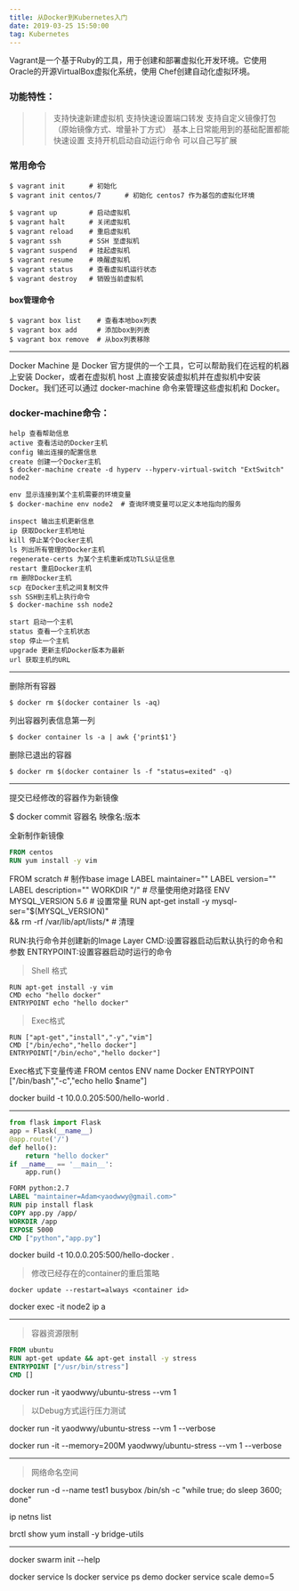 ```yaml
---
title: 从Docker到Kubernetes入门
date: 2019-03-25 15:50:00
tag: Kubernetes
---
```


Vagrant是一个基于Ruby的工具，用于创建和部署虚拟化开发环境。它使用Oracle的开源VirtualBox虚拟化系统，使用 Chef创建自动化虚拟环境。

### 功能特性：
 
 >>支持快速新建虚拟机
 支持快速设置端口转发
 支持自定义镜像打包（原始镜像方式、增量补丁方式）
 基本上日常能用到的基础配置都能快速设置
 支持开机启动自动运行命令
 可以自己写扩展
 
### 常用命令

    $ vagrant init      # 初始化
    $ vagrant init centos/7      # 初始化 centos7 作为基包的虚拟化环境
    
    $ vagrant up        # 启动虚拟机
    $ vagrant halt      # 关闭虚拟机
    $ vagrant reload    # 重启虚拟机
    $ vagrant ssh       # SSH 至虚拟机
    $ vagrant suspend   # 挂起虚拟机
    $ vagrant resume    # 唤醒虚拟机
    $ vagrant status    # 查看虚拟机运行状态
    $ vagrant destroy   # 销毁当前虚拟机

#### box管理命令

    $ vagrant box list    # 查看本地box列表
    $ vagrant box add     # 添加box到列表
    $ vagrant box remove  # 从box列表移除 

---

Docker Machine 是 Docker 官方提供的一个工具，它可以帮助我们在远程的机器上安装 Docker，或者在虚拟机 host 上直接安装虚拟机并在虚拟机中安装 Docker。我们还可以通过 docker-machine 命令来管理这些虚拟机和 Docker。

### docker-machine命令：

    help 查看帮助信息
    active 查看活动的Docker主机
    config 输出连接的配置信息
    create 创建一个Docker主机
    $ docker-machine create -d hyperv --hyperv-virtual-switch "ExtSwitch" node2
    
    env 显示连接到某个主机需要的环境变量
    $ docker-machine env node2  # 查询环境变量可以定义本地指向的服务
    
    inspect 输出主机更新信息
    ip 获取Docker主机地址
    kill 停止某个Docker主机
    ls 列出所有管理的Docker主机
    regenerate-certs 为某个主机重新成功TLS认证信息
    restart 重启Docker主机
    rm 删除Docker主机
    scp 在Docker主机之间复制文件
    ssh SSH到主机上执行命令
    $ docker-machine ssh node2
    
    start 启动一个主机
    status 查看一个主机状态
    stop 停止一个主机
    upgrade 更新主机Docker版本为最新
    url 获取主机的URL




---

删除所有容器

    $ docker rm $(docker container ls -aq)

列出容器列表信息第一列

    $ docker container ls -a | awk {'print$1'}

删除已退出的容器

    $ docker rm $(docker container ls -f "status=exited" -q)

---

提交已经修改的容器作为新镜像

$ docker commit 容器名 映像名:版本

全新制作新镜像

```dockerfile
FROM centos
RUN yum install -y vim
```

FROM scratch # 制作base image
LABEL maintainer=""
LABEL version=""
LABEL description=""
WORKDIR "/" # 尽量使用绝对路径
ENV MYSQL_VERSION 5.6 # 设置常量
RUN apt-get install -y mysql-ser="$(MYSQL_VERSION)" \
&& rm -rf /var/lib/apt/lists/* # 清理

RUN:执行命令并创建新的Image Layer
CMD:设置容器启动后默认执行的命令和参数
ENTRYPOINT:设置容器启动时运行的命令

>Shell 格式

    RUN apt-get install -y vim
    CMD echo "hello docker"
    ENTRYPOINT echo "hello docker"
    
>Exec格式

    RUN ["apt-get","install","-y","vim"]
    CMD ["/bin/echo","hello docker"]
    ENTRYPOINT["/bin/echo","hello docker"]

Exec格式下变量传递
FROM centos
ENV name Docker
ENTRYPOINT ["/bin/bash","-c","echo hello $name"]

docker build -t 10.0.0.205:500/hello-world .

---

```python app.py
from flask import Flask
app = Flask(__name__)
@app.route('/')
def hello():
    return "hello docker"
if __name__ == '__main__':
    app.run()
```

```dockerfile
FORM python:2.7
LABEL "maintainer=Adam<yaodwwy@gmail.com>"
RUN pip install flask
COPY app.py /app/
WORKDIR /app
EXPOSE 5000
CMD ["python","app.py"]
```

docker build -t 10.0.0.205:500/hello-docker .

>修改已经存在的container的重启策略

    docker update --restart=always <container id>

docker exec -it node2 ip a

---

>容器资源限制

```dockerfile
FROM ubuntu
RUN apt-get update && apt-get install -y stress
ENTRYPOINT ["/usr/bin/stress"]
CMD []

```

docker run -it yaodwwy/ubuntu-stress --vm 1

>以Debug方式运行压力测试

docker run -it yaodwwy/ubuntu-stress --vm 1 --verbose



docker run -it --memory=200M yaodwwy/ubuntu-stress --vm 1 --verbose


---
>网络命名空间

docker run -d --name test1 busybox /bin/sh -c "while true; do sleep 3600; done"

ip netns list

brctl show
yum install -y bridge-utils

---

docker swarm init --help

docker service ls
docker service ps demo
docker service scale demo=5